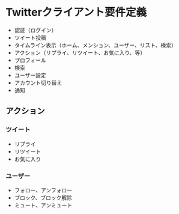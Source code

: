 # Twitterクライアント要件定義

* 認証（ログイン）
* ツイート投稿
* タイムライン表示（ホーム、メンション、ユーザー、リスト、検索）
* アクション（リプライ、リツイート、お気に入り、等）
* プロフィール
* 検索
* ユーザー設定
* アカウント切り替え
* 通知

## アクション

### ツイート

* リプライ
* リツイート
* お気に入り

### ユーザー

* フォロー、アンフォロー
* ブロック、ブロック解除
* ミュート、アンミュート
